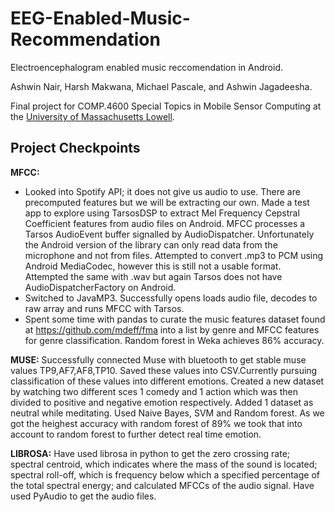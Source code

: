 # EEG-Enabled-Music-Recommendation
Electroencephalogram enabled music reccomendation in Android.

Ashwin Nair, Harsh Makwana, Michael Pascale, and Ashwin Jagadeesha.

Final project for COMP.4600 Special Topics in Mobile Sensor Computing at the [University of Massachusetts Lowell](cs.uml.edu).

## Project Checkpoints

**MFCC:**
- Looked into Spotify API; it does not give us audio to use. There are precomputed features but we will be extracting our own. Made a test app to explore using TarsosDSP to extract Mel Frequency Cepstral Coefficient features from audio files on Android. MFCC processes a Tarsos AudioEvent buffer signalled by AudioDispatcher. Unfortunately the Android version of the library can only read data from the microphone and not from files. Attempted to convert .mp3 to PCM using Android MediaCodec, however this is still not a usable format. Attempted the same with .wav but again Tarsos does not have AudioDispatcherFactory on Android.
- Switched to JavaMP3. Successfully opens loads audio file, decodes to raw array and runs MFCC with Tarsos.
- Spent some time with pandas to curate the music features dataset found at https://github.com/mdeff/fma into a list by genre and MFCC features for genre classification. Random forest in Weka achieves 86% accuracy.

**MUSE:**
Successfully connected Muse with bluetooth to get stable muse values TP9,AF7,AF8,TP10. Saved these values into CSV.Currently pursuing classification of these values into different emotions. Created a new dataset by watching two different sces 1 comedy and 1 action which was then divided to positive and negative emotion respectively. Added 1 dataset as neutral while meditating. Used Naive Bayes, SVM and Random forest. As we got the heighest accuracy with random forest of 89% we took that into account to random forest to further detect real time emotion.

**LIBROSA:**
Have used librosa in python to get the zero crossing rate; spectral centroid, which indicates where the mass of the sound is located; spectral roll-off, which is frequency below which a specified percentage of the total spectral energy; and calculated MFCCs of the audio signal. Have used PyAudio to get the audio files.
